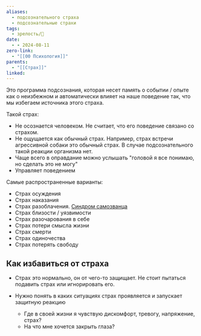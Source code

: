 ```yaml
---
aliases:
  - подсознательного страха
  - подсознательные страхи
tags:
  - зрелость/🌱
date:
  - - 2024-08-11
zero-link:
  - "[[00 Психология]]"
parents:
  - "[[Страх]]"
linked:
---
```

Это программа подсознания, которая несет память о событии / опыте как о неизбежном и автоматически влияет на наше поведение так, что мы избегаем источника этого страха.

Такой страх:
- Не осознается человеком. Не считает, что его поведение связано со страхом.
- Не ощущается как обычный страх. Например, страх встречи агрессивной собаки это обычный страх. В случае подсознательного такой реакции организма нет.
- Чаще всего в оправдание можно услышать "головой я все понимаю, но сделать это не могу"
- Управляет поведением

Самые распространенные варианты:
- Страх осуждения
- Страх наказания
- Страх разоблачения. [Синдром самозванца](Синдром%20самозванца.md)
- Страх близости / уязвимости
- Страх разочарования в себе
- Страх потери смысла жизни
- Страх смерти
- Страх одиночества
- Страх потерять свободу
## Как избавиться от страха
- Страх это нормально, он от чего-то защищает. Не стоит пытаться подавить страх или игнорировать его.

- Нужно понять в каких ситуациях страх проявляется и запускает защитную реакцию
	- Где в своей жизни я чувствую дискомфорт, тревогу, напряжение, страх?
	- На что мне хочется закрыть глаза?